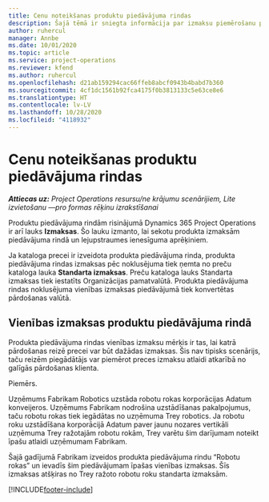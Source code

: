 ```yaml
---
title: Cenu noteikšanas produktu piedāvājuma rindas
description: Šajā tēmā ir sniegta informācija par izmaksu piemērošanu produktu piedāvājumu rindai.
author: ruhercul
manager: Annbe
ms.date: 10/01/2020
ms.topic: article
ms.service: project-operations
ms.reviewer: kfend
ms.author: ruhercul
ms.openlocfilehash: d21ab159294cac66ffeb8abcf0943b4babd7b360
ms.sourcegitcommit: 4cf1dc1561b92fca4175f0b3813133c5e63ce8e6
ms.translationtype: HT
ms.contentlocale: lv-LV
ms.lasthandoff: 10/28/2020
ms.locfileid: "4118932"
---
```

# <a name="costing-product-based-quote-lines"></a>Cenu noteikšanas produktu piedāvājuma rindas

_**Attiecas uz:** Project Operations resursu/ne krājumu scenārijiem, Lite izvietošanu —pro formas rēķinu izrakstīšanai_


Produktu piedāvājuma rindām risinājumā Dynamics 365 Project Operations ir arī lauks **Izmaksas**. Šo lauku izmanto, lai sekotu produkta izmaksām piedāvājuma rindā un lejupstraumes ienesīguma aprēķiniem.

Ja kataloga precei ir izveidota produkta piedāvājuma rinda, produkta piedāvājuma rindas izmaksas pēc noklusējuma tiek ņemta no preču kataloga lauka **Standarta izmaksas**. Preču kataloga lauks Standarta izmaksas tiek iestatīts Organizācijas pamatvalūtā. Produkta piedāvājuma rindas noklusējuma vienības izmaksas piedāvājumā tiek konvertētas pārdošanas valūtā.

## <a name="unit-cost-on-a-product-based-quote-line"></a>Vienības izmaksas produktu piedāvājuma rindā

Produkta piedāvājuma rindas vienības izmaksu mērķis ir tas, lai katrā pārdošanas reizē precei var būt dažādas izmaksas. Šis nav tipisks scenārijs, taču reizēm piegādātājs var piemērot preces izmaksu atlaidi atkarībā no galīgās pārdošanas klienta.

Piemērs.

Uzņēmums Fabrikam Robotics uzstāda robotu rokas korporācijas Adatum konveijeros. Uzņēmums Fabrikam nodrošina uzstādīšanas pakalpojumus, taču robotu rokas tiek iegādātas no uzņēmuma Trey robotics. Ja robotu roku uzstādīšana korporācijā Adatum paver jaunu nozares vertikāli uzņēmuma Trey ražotajām robotu rokām, Trey varētu šim darījumam noteikt īpašu atlaidi uzņēmumam Fabrikam.

Šajā gadījumā Fabrikam izveidos produkta piedāvājuma rindu “Robotu rokas” un ievadīs šim piedāvājumam īpašas vienības izmaksas. Šīs izmaksas atšķiras no Trey ražoto robotu roku standarta izmaksām.


[!INCLUDE[footer-include](../../includes/footer-banner.md)]